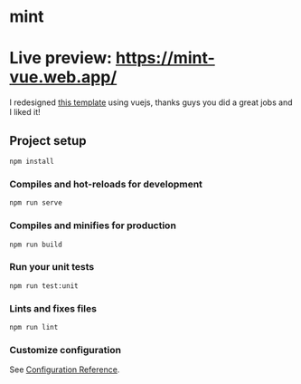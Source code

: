 # mint
# Live preview: https://mint-vue.web.app/

I redesigned [this template](https://www.graphberry.com/products/preview/mint-minimal-portfolio-html-template) using vuejs, thanks guys you did a great jobs and I liked it!


## Project setup
```
npm install
```

### Compiles and hot-reloads for development
```
npm run serve
```

### Compiles and minifies for production
```
npm run build
```

### Run your unit tests
```
npm run test:unit
```

### Lints and fixes files
```
npm run lint
```

### Customize configuration
See [Configuration Reference](https://cli.vuejs.org/config/).
